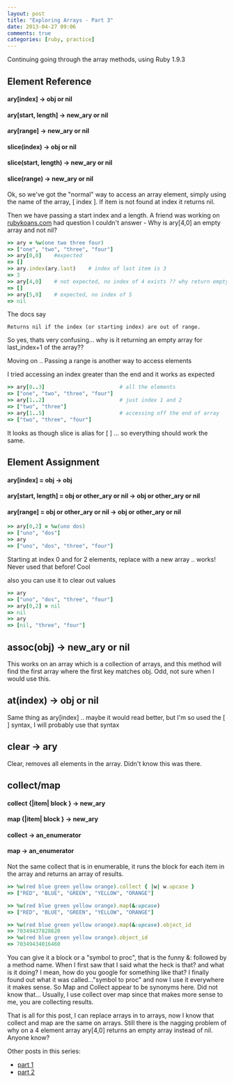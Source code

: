 ```yaml
---
layout: post
title: "Exploring Arrays - Part 3"
date: 2013-04-27 09:06
comments: true
categories: [ruby, practice]
---
```


Continuing going through the array methods, using Ruby 1.9.3

## Element Reference

#### ary[index] → obj or nil
#### ary[start, length] → new_ary or nil
#### ary[range] → new_ary or nil
#### slice(index) → obj or nil
#### slice(start, length) → new_ary or nil
#### slice(range) → new_ary or nil

Ok, so we've got the "normal" way to access an array element, simply using the name of the array, [ index ]. If item is not found at index it returns nil. 

Then we have  passing a start index and a length. A friend was working on [rubykoans.com](http://rubykoans.com) had  question I couldn't answer - Why is ary[4,0] an empty array and not nil?

``` ruby
>> ary = %w(one two three four)
=> ["one", "two", "three", "four"]
>> ary[0,0]    #expected
=> []
>> ary.index(ary.last)    # index of last item is 3
=> 3
>> ary[4,0]    # not expected, no index of 4 exists ?? why return empty array 
=> []
>> ary[5,0]    # expected, no index of 5
=> nil
```

The docs say

```
Returns nil if the index (or starting index) are out of range.
```

So yes, thats very confusing... why is it returning an empty array for last_index+1 of the array??

Moving on .. Passing a range is another way to access elements

I tried accessing an index greater than the end and it works as expected
``` ruby
>> ary[0..3]                        # all the elements
=> ["one", "two", "three", "four"]
>> ary[1..2]                        # just index 1 and 2
=> ["two", "three"]
>> ary[1..5]                        # accessing off the end of array
=> ["two", "three", "four"]
```

It looks as though slice is alias for [ ] ... so everything should work the same.

## Element Assignment

#### ary[index] = obj → obj 
#### ary[start, length] = obj or other_ary or nil → obj or other_ary or nil
#### ary[range] = obj or other_ary or nil → obj or other_ary or nil

``` ruby
>> ary[0,2] = %w(uno dos)
=> ["uno", "dos"]
>> ary
=> ["uno", "dos", "three", "four"]
```

Starting at index 0 and for 2 elements, replace with a new array .. works! Never used that before! Cool

also you can use it to clear out values

``` ruby
>> ary
=> ["uno", "dos", "three", "four"]
>> ary[0,2] = nil
=> nil
>> ary
=> [nil, "three", "four"]
```

## assoc(obj) → new_ary or nil

This works on an array which is a collection of arrays, and this method will find the first array where the first key matches obj. Odd, not sure when I would use this.

## at(index) → obj or nil

Same thing as  ary[index] .. maybe it would read better, but I'm so used the  [ ] syntax, I will probably use that syntax

## clear → ary

Clear, removes all elements in the array. Didn't know this was there.

## collect/map
#### collect {|item| block } → new_ary 
#### map {|item| block } → new_ary
#### collect → an_enumerator
#### map → an_enumerator

Not the same collect that is in enumerable, it runs the block for each item in the array and returns an array of results.

``` ruby
>> %w(red blue green yellow orange).collect { |w| w.upcase }
=> ["RED", "BLUE", "GREEN", "YELLOW", "ORANGE"]

>> %w(red blue green yellow orange).map(&:upcase)
=> ["RED", "BLUE", "GREEN", "YELLOW", "ORANGE"]

>> %w(red blue green yellow orange).map(&:upcase).object_id
=> 70349437828620
>> %w(red blue green yellow orange).object_id
=> 70349434016460
```

You can give it a block or a "symbol to proc", that is the funny &: followed by a method name. When I first saw that I said what the heck is that? and what is it doing? I mean, how do you google for something like that? I finally found out what it was called..."symbol to proc" and now I use it everywhere it makes sense. So Map and Collect appear to be synonyms here. Did not know that... Usually, I use collect over map since that makes more sense to me, you are collecting results. 


That is all for this post, I can replace arrays in to arrays, now I know that collect and map are the same on arrays. Still there is the nagging problem of why on a 4 element array ary[4,0] returns an empty array instead of nil. Anyone know? 
 
Other posts in this series:

* [part 1](/2013/02/23/exploring-arrays-part-1)
* [part 2](/2013/03/11/exploring-arrays-part-2)

